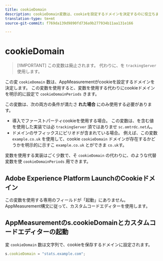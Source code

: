 ```yaml
---
title: cookieDomain
description: cookieDomain変数は、cookieを設定するドメインを決定するのに役立ちます。
translation-type: tm+mt
source-git-commit: f769da139d9890fd736a9b277934b11aa131e166

---
```



# cookieDomain

> [!IMPORTANT] この変数は廃止されます。 代わりに、を `trackingServer` 使用します。

この変 `cookieDomain` 数は、AppMeasurementがcookieを設定するドメインを決定します。 この変数を使用すると、変数を使用する代わりにcookieドメインを明示的に設定で `cookieDomainPeriods` きます。

この変数は、次の両方の条件が満たさ **れた場合** にのみ使用する必要があります。

* 導入でファーストパーティcookieを使用する場合。 この変数は、を含む値を使用した実装では必 `trackingServer` 須ではありませ `sc.omtrdc.net`ん。
* ドメインのサフィックスにピリオドが含まれている場合。 例えば、この変数 `example.co.uk` を使用して、cookie `cookieDomain` ドメインが存在するかどうかを明示的に示すこ `example.co.uk` とができま `co.uk`す。

変数を使用する実装はごく少数で、そ `cookieDomain` の代わりに、のような代替変数を使 `cookieDomainPeriods` 用できます。

## Adobe Experience Platform LaunchのCookieドメイン

この変数を使用する専用のフィールドが「起動」にありません。 AppMeasurement構文に従って、カスタムコードエディターを使用します。

## AppMeasurementのs.cookieDomainとカスタムコードエディターの起動

変 `cookieDomain` 数は文字列で、cookieを保存するドメインに設定されます。

```js
s.cookieDomain = "stats.example.com";
```
